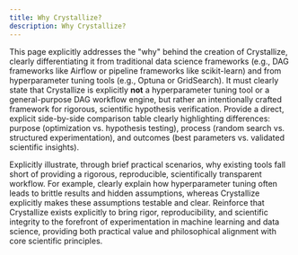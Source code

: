 ```yaml
---
title: Why Crystallize?
description: Why Crystallize?
---
```


This page explicitly addresses the "why" behind the creation of Crystallize, clearly differentiating it from traditional data science frameworks (e.g., DAG frameworks like Airflow or pipeline frameworks like scikit-learn) and from hyperparameter tuning tools (e.g., Optuna or GridSearch). It must clearly state that Crystallize is explicitly **not** a hyperparameter tuning tool or a general-purpose DAG workflow engine, but rather an intentionally crafted framework for rigorous, scientific hypothesis verification. Provide a direct, explicit side-by-side comparison table clearly highlighting differences: purpose (optimization vs. hypothesis testing), process (random search vs. structured experimentation), and outcomes (best parameters vs. validated scientific insights).

Explicitly illustrate, through brief practical scenarios, why existing tools fall short of providing a rigorous, reproducible, scientifically transparent workflow. For example, clearly explain how hyperparameter tuning often leads to brittle results and hidden assumptions, whereas Crystallize explicitly makes these assumptions testable and clear. Reinforce that Crystallize exists explicitly to bring rigor, reproducibility, and scientific integrity to the forefront of experimentation in machine learning and data science, providing both practical value and philosophical alignment with core scientific principles.
